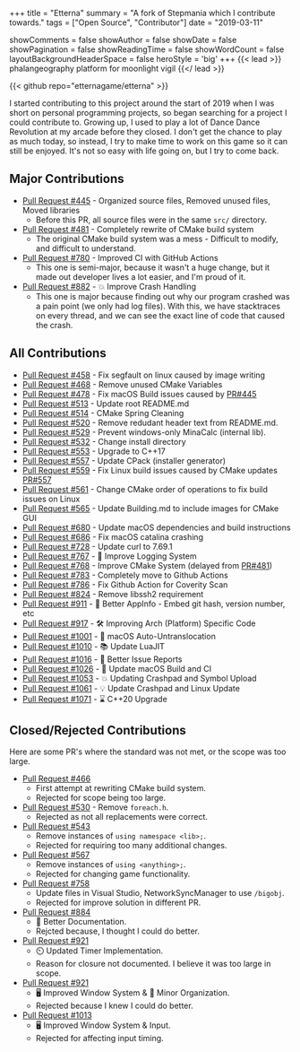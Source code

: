 +++
title = "Etterna"
summary = "A fork of Stepmania which I contribute towards."
tags = ["Open Source", "Contributor"]
date = "2019-03-11"

showComments = false
showAuthor = false
showDate = false
showPagination = false
showReadingTime = false
showWordCount = false
layoutBackgroundHeaderSpace = false
heroStyle = 'big'
+++
{{< lead >}}
phalangeography platform for moonlight vigil
{{</ lead >}}

{{< github repo="etternagame/etterna" >}}

I started contributing to this project around the start of 2019 when I was short on personal programming projects, so began searching for a project I could contribute to. Growing up, I used to play a lot of Dance Dance Revolution at my arcade before they closed. I don't get the chance to play as much today, so instead, I try to make time to work on this game so it can still be enjoyed. It's not so easy with life going on, but I try to come back.


## Major Contributions
- [Pull Request #445](https://github.com/etternagame/etterna/pull/455) - Organized source files, Removed unused files, Moved libraries
    - Before this PR, all source files were in the same `src/` directory.
- [Pull Request #481](https://github.com/etternagame/etterna/pull/481) - Completely rewrite of CMake build system
    - The original CMake build system was a mess - Difficult to modify, and difficult to understand.
- [Pull Request #780](https://github.com/etternagame/etterna/pull/780) - Improved CI with GitHub Actions
    - This one is semi-major, because it wasn't a huge change, but it made out developer lives a lot easier, and I'm proud of it.
- [Pull Request #882](https://github.com/etternagame/etterna/pull/882) - 💥 Improve Crash Handling
    - This one is major because finding out why our program crashed was a pain point (we only had log files). With this, we have stacktraces on every thread, and we can see the exact line of code that caused the crash.


## All Contributions
- [Pull Request #458](https://github.com/etternagame/etterna/pull/458) - Fix segfault on linux caused by image writing
- [Pull Request #468](https://github.com/etternagame/etterna/pull/468) - Remove unused CMake Variables
- [Pull Request #478](https://github.com/etternagame/etterna/pull/478) - Fix macOS Build issues caused by [PR#445](https://github.com/etternagame/etterna/pull/455)
- [Pull Request #513](https://github.com/etternagame/etterna/pull/513) - Update root README.md
- [Pull Request #514](https://github.com/etternagame/etterna/pull/514) - CMake Spring Cleaning
- [Pull Request #520](https://github.com/etternagame/etterna/pull/520) - Remove redudant header text from README.md.
- [Pull Request #529](https://github.com/etternagame/etterna/pull/529) - Prevent windows-only MinaCalc (internal lib).
- [Pull Request #532](https://github.com/etternagame/etterna/pull/532) - Change install directory
- [Pull Request #553](https://github.com/etternagame/etterna/pull/553) - Upgrade to C++17
- [Pull Request #557](https://github.com/etternagame/etterna/pull/557) - Update CPack (installer generator)
- [Pull Request #559](https://github.com/etternagame/etterna/pull/559) - Fix Linux build issues caused by CMake updates [PR#557](https://github.com/etternagame/etterna/pull/557)
- [Pull Request #561](https://github.com/etternagame/etterna/pull/561) - Change CMake order of operations to fix build issues on Linux
- [Pull Request #565](https://github.com/etternagame/etterna/pull/565) - Update Building.md to include images for CMake GUI
- [Pull Request #680](https://github.com/etternagame/etterna/pull/680) - Update macOS dependencies and build instructions
- [Pull Request #686](https://github.com/etternagame/etterna/pull/686) - Fix macOS catalina crashing
- [Pull Request #728](https://github.com/etternagame/etterna/pull/686) - Update curl to 7.69.1
- [Pull Request #767](https://github.com/etternagame/etterna/pull/767) - 📝 Improve Logging System
- [Pull Request #768](https://github.com/etternagame/etterna/pull/768) - Improve CMake System (delayed from [PR#481](https://github.com/etternagame/etterna/pull/481))
- [Pull Request #783](https://github.com/etternagame/etterna/pull/783) - Completely move to Github Actions
- [Pull Request #786](https://github.com/etternagame/etterna/pull/786) - Fix Github Action for Coverity Scan
- [Pull Request #824](https://github.com/etternagame/etterna/pull/824) - Remove libssh2 requirement
- [Pull Request #911](https://github.com/etternagame/etterna/pull/911) - 🧾 Better AppInfo - Embed git hash, version number, etc
- [Pull Request #917](https://github.com/etternagame/etterna/pull/917) - 🛠 Improving Arch (Platform) Specific Code
- [Pull Request #1001](https://github.com/etternagame/etterna/pull/1001) - 🔑 macOS Auto-Untranslocation
- [Pull Request #1010](https://github.com/etternagame/etterna/pull/1010) - 📚 Update LuaJIT
- [Pull Request #1016](https://github.com/etternagame/etterna/pull/1016) - 🧾 Better Issue Reports 
- [Pull Request #1026](https://github.com/etternagame/etterna/pull/1026) - 🔨 Update macOS Build and CI
- [Pull Request #1053](https://github.com/etternagame/etterna/pull/1053) - 💥 Updating Crashpad and Symbol Upload
- [Pull Request #1061](https://github.com/etternagame/etterna/pull/1061) - 💡 Update Crashpad and Linux Update
- [Pull Request #1071](https://github.com/etternagame/etterna/pull/1071) - ⌛ C++20 Upgrade 



## Closed/Rejected Contributions

Here are some PR's where the standard was not met, or the scope was too large.

- [Pull Request #466](https://github.com/etternagame/etterna/pull/466)
    - First attempt at rewriting CMake build system.
    - Rejected for scope being too large.
- [Pull Request #530](https://github.com/etternagame/etterna/pull/530) - Remove `foreach.h`.
    - Rejected as not all replacements were correct.
- [Pull Request #543](https://github.com/etternagame/etterna/pull/543)
    - Remove instances of `using namespace <lib>;`.
    - Rejected for requiring too many additional changes.
- [Pull Request #567](https://github.com/etternagame/etterna/pull/567)
    - Remove instances of `using <anything>;`.
    - Rejected for changing game functionality.
- [Pull Request #758](https://github.com/etternagame/etterna/pull/758)
    - Update files in Visual Studio, NetworkSyncManager to use `/bigobj`.
    - Rejected for improve solution in different PR.
- [Pull Request #884](https://github.com/etternagame/etterna/pull/884)
    - 📖 Better Documentation.
    - Rejcted because, I thought I could do better.
- [Pull Request #921](https://github.com/etternagame/etterna/pull/921) 
    - ⏲️ Updated Timer Implementation.
    - Reason for closure not documented. I believe it was too large in scope.
- [Pull Request #921](https://github.com/etternagame/etterna/pull/921)
    - 🖥️ Improved Window System & 🧹 Minor Organization.
    - Rejected because I knew I could do better.
- [Pull Request #1013](https://github.com/etternagame/etterna/pull/1013)
    - 🖥️ Improved Window System & Input.
    - Rejected for affecting input timing.
